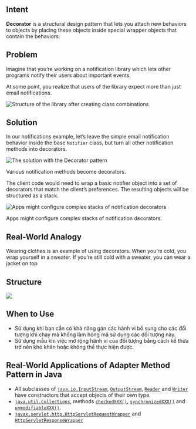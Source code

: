 ## Intent

**Decorator** is a structural design pattern that lets you attach new behaviors to objects by placing these objects inside special wrapper objects that contain the behaviors.

## Problem

Imagine that you’re working on a notification library which lets other programs notify their users about important events.

At some point, you realize that users of the library expect more than just email notifications.

![Structure of the library after creating class combinations](https://refactoring.guru/images/patterns/diagrams/decorator/problem3.png)

## Solution
In our notifications example, let’s leave the simple email notification behavior inside the base `Notifier` class, but turn all other notification methods into decorators.

![The solution with the Decorator pattern](https://refactoring.guru/images/patterns/diagrams/decorator/solution2.png)

Various notification methods become decorators.

The client code would need to wrap a basic notifier object into a set of decorators that match the client’s preferences. The resulting objects will be structured as a stack.

![Apps might configure complex stacks of notification decorators](https://refactoring.guru/images/patterns/diagrams/decorator/solution3-en.png)

Apps might configure complex stacks of notification decorators.

## Real-World Analogy

Wearing clothes is an example of using decorators. When you’re cold, you wrap yourself in a sweater. If you’re still cold with a sweater, you can wear a jacket on top

## Structure

![](https://refactoring.guru/images/patterns/diagrams/decorator/structure-indexed-1.5x.png)

## When to Use

- Sử dụng khi bạn cần có khả năng gán các hành vi bổ sung cho các đối tượng khi chạy mà không làm hỏng mã sử dụng các đối tượng này.
- Sử dụng mẫu khi việc mở rộng hành vi của đối tượng bằng cách kế thừa trở nên khó khăn hoặc không thể thực hiện được.

## Real-World Applications of Adapter Method Pattern in Java

-   All subclasses of [`java.io.InputStream`](http://docs.oracle.com/javase/8/docs/api/java/io/InputStream.html), [`OutputStream`](http://docs.oracle.com/javase/8/docs/api/java/io/OutputStream.html), [`Reader`](http://docs.oracle.com/javase/8/docs/api/java/io/Reader.html) and [`Writer`](http://docs.oracle.com/javase/8/docs/api/java/io/Writer.html) have constructors that accept objects of their own type.
-   [`java.util.Collections`](http://docs.oracle.com/javase/8/docs/api/java/util/Collections.html), methods [`checkedXXX()`](http://docs.oracle.com/javase/8/docs/api/java/util/Collections.html#checkedCollection-java.util.Collection-java.lang.Class-), [`synchronizedXXX()`](http://docs.oracle.com/javase/8/docs/api/java/util/Collections.html#synchronizedCollection-java.util.Collection-) and [`unmodifiableXXX()`](http://docs.oracle.com/javase/8/docs/api/java/util/Collections.html#unmodifiableCollection-java.util.Collection-).
-   [`javax.servlet.http.HttpServletRequestWrapper`](http://docs.oracle.com/javaee/7/api/javax/servlet/http/HttpServletRequestWrapper.html) and [`HttpServletResponseWrapper`](http://docs.oracle.com/javaee/7/api/javax/servlet/http/HttpServletResponseWrapper.html)
